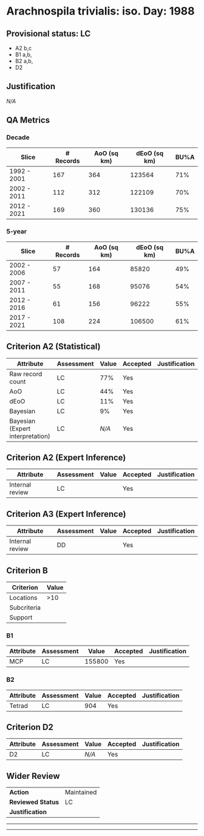 # Arachnospila trivialis: iso. Day: 1988
## Provisional status: LC
- A2 b,c
- B1 a,b, 
- B2 a,b, 
- D2

## Justification
*N/A*
## QA Metrics
### Decade
| Slice | # Records | AoO (sq km) | dEoO (sq km) |BU%A |
|---|---|---|---|---|
|1992 - 2001|167|364|123564|71%|
|2002 - 2011|112|312|122109|70%|
|2012 - 2021|169|360|130136|75%|
### 5-year
| Slice | # Records | AoO (sq km) | dEoO (sq km) |BU%A |
|---|---|---|---|---|
|2002 - 2006|57|164|85820|49%|
|2007 - 2011|55|168|95076|54%|
|2012 - 2016|61|156|96222|55%|
|2017 - 2021|108|224|106500|61%|
## Criterion A2 (Statistical)
|Attribute|Assessment|Value|Accepted|Justification
|---|---|---|---|---|
|Raw record count|LC|77%|Yes||
|AoO|LC|44%|Yes||
|dEoO|LC|11%|Yes||
|Bayesian|LC|9%|Yes||
|Bayesian (Expert interpretation)|LC|*N/A*|Yes||
## Criterion A2 (Expert Inference)
|Attribute|Assessment|Value|Accepted|Justification
|---|---|---|---|---|
|Internal review|LC||Yes||
## Criterion A3 (Expert Inference)
|Attribute|Assessment|Value|Accepted|Justification
|---|---|---|---|---|
|Internal review|DD||Yes||
## Criterion B
|Criterion| Value|
|---|---|
|Locations|>10|
|Subcriteria||
|Support||
### B1
|Attribute|Assessment|Value|Accepted|Justification
|---|---|---|---|---|
|MCP|LC|155800|Yes||
### B2
|Attribute|Assessment|Value|Accepted|Justification
|---|---|---|---|---|
|Tetrad|LC|904|Yes||
## Criterion D2
|Attribute|Assessment|Value|Accepted|Justification
|---|---|---|---|---|
|D2|LC|*N/A*|Yes||
## Wider Review
|  |  |
|---|---|
|**Action**|Maintained|
|**Reviewed Status**|LC|
|**Justification**||
---
 ---
 <br><br>
